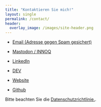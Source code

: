```yaml
---
title: "Kontaktieren Sie mich!"
layout: single
permalink: /contact/
header:
  overlay_image: /images/site-header.png
---
```



* <a href="xmxaxixlxtxo:xgxsx@xgxexrxnxoxtxsxtxaxrxkxex.xdxe" onmouseover="this.href=this.href.replace(/x/g,'');"><i class="fa fa-fw fa-envelope"></i>Email (Adresse gegen Spam gesichert)</a>

* [<i class="fab fa-fw fa-mastodon"></i>Mastodon / INNOQ ](https://innoq.social/@gernotstarke)

* [<i class="fab fa-fw fa-linkedin"></i>LinkedIn](https://www.linkedin.com/in/gernotstarke)

* [<i class="fab fa-fw fa-dev"></i>DEV](https://dev.to/gernotstarke/)

* [<i class="fas fa-fw fa-globe"></i>Website](https://gernotstarke.de)

* [<i class="fab fa-fw fa-github"></i>Github](https://github.com/gernotstarke)


Bitte beachten Sie die <a href="{{ site.baseurl }}/imprint">Datenschutzrichtlinie.</a>.
